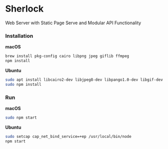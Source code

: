 # Sherlock
Web Server with Static Page Serve and Modular API Functionality

### Installation
**macOS**
```bash
brew install pkg-config cairo libpng jpeg giflib ffmpeg
npm install
```

**Ubuntu**
```bash
sudo apt install libcairo2-dev libjpeg8-dev libpango1.0-dev libgif-dev build-essential ffmpeg g++
sudo npm install
```

### Run
**macOS**
```bash
sudo npm start
```

**Ubuntu**
```bash
sudo setcap cap_net_bind_service=+ep /usr/local/bin/node
npm start
```
